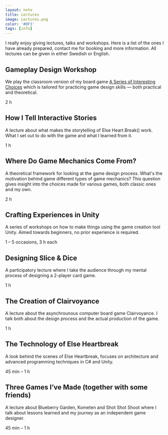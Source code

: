 ```yaml
---
layout: note
title: Lectures
image: Lectures.png
color: '#0F3'
tags: [info]
---
```


I really enjoy giving lectures, talks and workshops. Here is a list of the ones I have already prepared, contact me for booking and more information. All lectures can be given in either Swedish or English.

## Gameplay Design Workshop

We play the classroom version of my board game [A Series of Interesting Choices](/interestingchoices) which is tailored for practicing game design skills &mdash; both practical and theoretical.

2 h

## How I Tell Interactive Stories

A lecture about what makes the storytelling of Else Heart.Break() work. What I set out to do with the game and what I learned from it.

1 h

## Where Do Game Mechanics Come From?

A theoretical framework for looking at the game design process. What's the motivation behind game different types of game mechanics? This question gives insight into the choices made for various games, both classic ones and my own.

2 h

## Crafting Experiences in Unity

A series of workshops on how to make things using the game creation tool Unity. Aimed towards beginners, no prior experience is required.

1 – 5 occasions, 3 h each

## Designing Slice & Dice

A participatory lecture where I take the audience through my mental process of designing a 2-player card game.

1 h

## The Creation of Clairvoyance

A lecture about the asynchrounous computer board game Clairvoyance. I talk both about the design process and the actual production of the game.

1 h

## The Technology of Else Heartbreak

A look behind the scenes of Else Heartbreak, focuses on architecture and advanced programming techniques in C# and Unity.

45 min – 1 h

## Three Games I’ve Made (together with some friends)

A lecture about Blueberry Garden, Kometen and Shot Shot Shoot where I talk about lessons learned and my journey as an independent game designer.

45 min – 1 h
